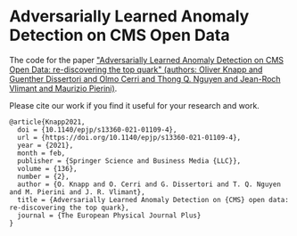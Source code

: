 # Adversarially Learned Anomaly Detection on CMS Open Data

The code for the paper ["Adversarially Learned Anomaly Detection on CMS Open Data: re-discovering the top quark" (authors: Oliver Knapp and Guenther Dissertori and Olmo Cerri and Thong Q. Nguyen and Jean-Roch Vlimant and Maurizio Pierini)](https://doi.org/10.1140/epjp/s13360-021-01109-4).

Please cite our work if you find it useful for your research and work.

```
@article{Knapp2021,
  doi = {10.1140/epjp/s13360-021-01109-4},
  url = {https://doi.org/10.1140/epjp/s13360-021-01109-4},
  year = {2021},
  month = feb,
  publisher = {Springer Science and Business Media {LLC}},
  volume = {136},
  number = {2},
  author = {O. Knapp and O. Cerri and G. Dissertori and T. Q. Nguyen and M. Pierini and J. R. Vlimant},
  title = {Adversarially Learned Anomaly Detection on {CMS} open data: re-discovering the top quark},
  journal = {The European Physical Journal Plus}
}
```
